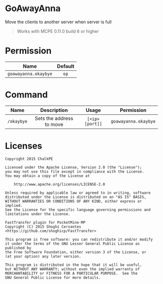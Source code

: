 # GoAwayAnna
Move the clients to another server when server is full
> Works with MCPE 0.11.0 build 6 or higher

# Permission
| Name | Default |
| :---: | :---: |
| `goawayanna.okaybye` | `op` |


# Command
| Name | Description | Usage | Permission |
| :---: | :---: | :---: | :---: |
| `/okaybye` | Sets the address to move | `[<ip> [port]]` | `goawayanna.okaybye` |

# Licenses

```
Copyright 2015 ChalkPE

Licensed under the Apache License, Version 2.0 (the "License");
you may not use this file except in compliance with the License.
You may obtain a copy of the License at

    http://www.apache.org/licenses/LICENSE-2.0

Unless required by applicable law or agreed to in writing, software
distributed under the License is distributed on an "AS IS" BASIS,
WITHOUT WARRANTIES OR CONDITIONS OF ANY KIND, either express or implied.
See the License for the specific language governing permissions and
limitations under the License.
```

```
FastTransfer plugin for PocketMine-MP
Copyright (C) 2015 Shoghi Cervantes <https://github.com/shoghicp/FastTransfer>

This program is free software: you can redistribute it and/or modify
it under the terms of the GNU Lesser General Public License as published by
the Free Software Foundation, either version 3 of the License, or
(at your option) any later version.

This program is distributed in the hope that it will be useful,
but WITHOUT ANY WARRANTY; without even the implied warranty of
MERCHANTABILITY or FITNESS FOR A PARTICULAR PURPOSE.  See the
GNU General Public License for more details.
```